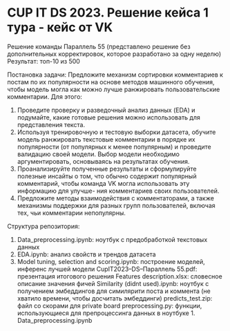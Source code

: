# CUP IT DS 2023. Решение кейса 1 тура - кейс от VK
Решение команды Параллель 55 (представлено решение без дополнительных корректировок, которое разработано за одну неделю)
Результат: топ-10 из 500 

Постановка задачи:
Предложите механизм сортировки комментариев к постам по их популярности на основе методов машинного обучения, чтобы модель могла как можно лучше ранжировать пользовательские комментарии.
Для этого:
1. Проведите проверку и разведочный анализ данных (EDA) и подумайте, какие готовые решения можно использовать для представления текста.
2. Используя тренировочную и тестовую выборки датасета, обучите модель ранжировать текстовые комментарии в порядке их популярности (от популярных к менее популярным) и проведите валидацию
своей модели. Выбор модели необходимо аргументировать, основываясь на результатах обучения.
3. Проанализируйте полученные результаты и сформулируйте полезные инсайты о том, что обычно содержит популярный комментарий, чтобы команда VK могла использовать эту информацию для улучше-
ния комментариев своих пользователей.
4. Предложите методы взаимодействия с комментаторами, а также механизмы поддержки для разных групп пользователей, включая тех, чьи комментарии непопулярны.

Структура репозитория:
1. Data_preprocessing.ipynb: ноутбук с предобработкой текстовых данных
2. EDA.ipynb: анализ свойств и трендов датасета
3. Model tuning, selection and scoring.ipynb: построение моделей, инференс лучшей модели
CupIT2023–DS–Параллель 55.pdf: презентация итогового решения
Features description.xlsx: словесное описание значения фичей
Similarity (didnt used).ipynb: ноутбук с получением эмбеддингов для симилярити поста и коммента (не хватило времени, чтобы досчитать эмбеддинги)
predicts_test.zip: файл со скорами для private board
preprocessing.py: функции, использующиеся для препроцессинга данных в ноутбуке 1. Data_preprocessing.ipynb
